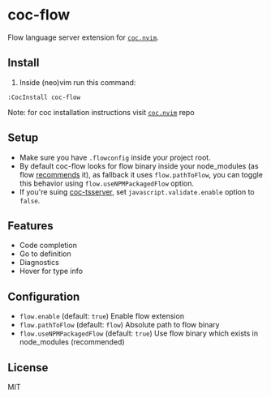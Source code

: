# coc-flow

Flow language server extension for [`coc.nvim`](https://github.com/neoclide/coc.nvim).

## Install

1. Inside (neo)vim run this command:

```
:CocInstall coc-flow
```

Note: for coc installation instructions visit [`coc.nvim`](https://github.com/neoclide/coc.nvim/wiki/Install-coc.nvim) repo

## Setup
* Make sure you have `.flowconfig` inside your project root.
* By default coc-flow looks for flow binary inside your node_modules (as flow [recommends](https://flow.org/en/docs/install) it), as fallback it uses `flow.pathToFlow`, you can toggle this behavior using `flow.useNPMPackagedFlow` option.
* If you're suing [coc-tsserver](https://github.com/neoclide/coc-tsserver), set `javascript.validate.enable` option to `false`.

## Features
* Code completion
* Go to definition
* Diagnostics
* Hover for type info

## Configuration

* `flow.enable` (default: `true`) Enable flow extension
* `flow.pathToFlow` (default: `flow`) Absolute path to flow binary
* `flow.useNPMPackagedFlow` (default: `true`) Use flow binary which exists in node_modules (recommended)

## License

MIT

